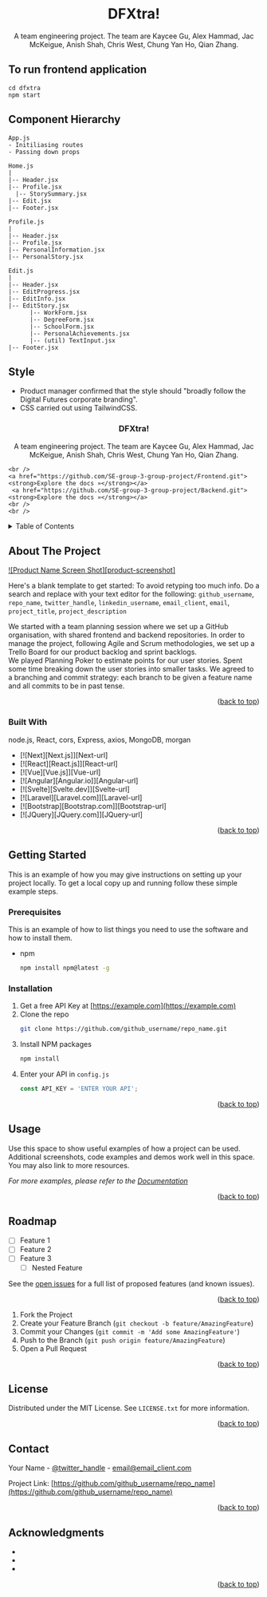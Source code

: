 <div>
  <h1 align="center">DFXtra!</h3>

  <p align="center">
   A team engineering project. The team are Kaycee Gu, Alex Hammad, Jac McKeigue, Anish Shah, Chris West, Chung Yan Ho, Qian Zhang.

  </p>
</div>


## To run frontend application

```
cd dfxtra
npm start
```


## Component Hierarchy

```
App.js
- Initiliasing routes
- Passing down props
```

```
Home.js
|
|-- Header.jsx
|-- Profile.jsx
  |-- StorySummary.jsx
|-- Edit.jsx
|-- Footer.jsx
```

```
Profile.js
|
|-- Header.jsx
|-- Profile.jsx
|-- PersonalInformation.jsx
|-- PersonalStory.jsx
```

```
Edit.js
|
|-- Header.jsx
|-- EditProgress.jsx
|-- EditInfo.jsx
|-- EditStory.jsx
      |-- WorkForm.jsx
      |-- DegreeForm.jsx
      |-- SchoolForm.jsx
      |-- PersonalAchievements.jsx
      |-- (util) TextInput.jsx
|-- Footer.jsx
```

## Style
- Product manager confirmed that the style should "broadly follow the Digital Futures corporate branding".
- CSS carried out using TailwindCSS. 


<h3 align="center">DFXtra!</h3>

  <p align="center">
   A team engineering project. The team are Kaycee Gu, Alex Hammad, Jac McKeigue, Anish Shah, Chris West, Chung Yan Ho, Qian Zhang.

    <br />
    <a href="https://github.com/SE-group-3-group-project/Frontend.git"><strong>Explore the docs »</strong></a>
     <a href="https://github.com/SE-group-3-group-project/Backend.git"><strong>Explore the docs »</strong></a>
    <br />
    <br />
  </p>
</div>



<!-- TABLE OF CONTENTS -->
<details>
  <summary>Table of Contents</summary>
  <ol>
    <li>
      <a href="#about-the-project">About The Project</a>
      <ul>
        <li><a href="#built-with">Built With</a></li>
      </ul>
    </li>
    <li>
      <a href="#getting-started">Getting Started</a>
      <ul>
        <li><a href="#prerequisites">Prerequisites</a></li>
        <li><a href="#installation">Installation</a></li>
      </ul>
    </li>
    <li><a href="#usage">Usage</a></li>
    <li><a href="#roadmap">Roadmap</a></li>

    <li><a href="#contact">Contact</a></li>
    <li><a href="#acknowledgments">Acknowledgments</a></li>
  </ol>
</details>



<!-- ABOUT THE PROJECT -->
## About The Project

[![Product Name Screen Shot][product-screenshot]](https://example.com)

Here's a blank template to get started: To avoid retyping too much info. Do a search and replace with your text editor for the following: `github_username`, `repo_name`, `twitter_handle`, `linkedin_username`, `email_client`, `email`, `project_title`, `project_description`

We started with a team planning session where we set up a GitHub organisation, with shared frontend and backend repositories. 
In order to manage the project, following Agile and Scrum methodologies, we set up a Trello Board for our product backlog and sprint backlogs.  
We played Planning Poker to estimate points for our user stories. 
Spent some time breaking down the user stories into smaller tasks.
We agreed to a branching and commit strategy: each branch to be given a feature name and all commits to be in past tense.

<p align="right">(<a href="#readme-top">back to top</a>)</p>



### Built With

node.js, React, cors, Express, axios, MongoDB, morgan

* [![Next][Next.js]][Next-url]
* [![React][React.js]][React-url]
* [![Vue][Vue.js]][Vue-url]
* [![Angular][Angular.io]][Angular-url]
* [![Svelte][Svelte.dev]][Svelte-url]
* [![Laravel][Laravel.com]][Laravel-url]
* [![Bootstrap][Bootstrap.com]][Bootstrap-url]
* [![JQuery][JQuery.com]][JQuery-url]

<p align="right">(<a href="#readme-top">back to top</a>)</p>



<!-- GETTING STARTED -->
## Getting Started

This is an example of how you may give instructions on setting up your project locally.
To get a local copy up and running follow these simple example steps.

### Prerequisites

This is an example of how to list things you need to use the software and how to install them.
* npm
  ```sh
  npm install npm@latest -g
  ```

### Installation

1. Get a free API Key at [https://example.com](https://example.com)
2. Clone the repo
   ```sh
   git clone https://github.com/github_username/repo_name.git
   ```
3. Install NPM packages
   ```sh
   npm install
   ```
4. Enter your API in `config.js`
   ```js
   const API_KEY = 'ENTER YOUR API';
   ```

<p align="right">(<a href="#readme-top">back to top</a>)</p>



<!-- USAGE EXAMPLES -->
## Usage

Use this space to show useful examples of how a project can be used. Additional screenshots, code examples and demos work well in this space. You may also link to more resources.

_For more examples, please refer to the [Documentation](https://example.com)_

<p align="right">(<a href="#readme-top">back to top</a>)</p>



<!-- ROADMAP -->
## Roadmap

- [ ] Feature 1
- [ ] Feature 2
- [ ] Feature 3
    - [ ] Nested Feature

See the [open issues](https://github.com/github_username/repo_name/issues) for a full list of proposed features (and known issues).

<p align="right">(<a href="#readme-top">back to top</a>)</p>


1. Fork the Project
2. Create your Feature Branch (`git checkout -b feature/AmazingFeature`)
3. Commit your Changes (`git commit -m 'Add some AmazingFeature'`)
4. Push to the Branch (`git push origin feature/AmazingFeature`)
5. Open a Pull Request

<p align="right">(<a href="#readme-top">back to top</a>)</p>



<!-- LICENSE -->
## License

Distributed under the MIT License. See `LICENSE.txt` for more information.

<p align="right">(<a href="#readme-top">back to top</a>)</p>



<!-- CONTACT -->
## Contact

Your Name - [@twitter_handle](https://twitter.com/twitter_handle) - email@email_client.com

Project Link: [https://github.com/github_username/repo_name](https://github.com/github_username/repo_name)

<p align="right">(<a href="#readme-top">back to top</a>)</p>



<!-- ACKNOWLEDGMENTS -->
## Acknowledgments

* []()
* []()
* []()

<p align="right">(<a href="#readme-top">back to top</a>)</p>






